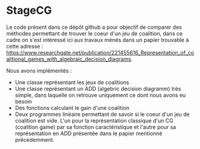 # StageCG

Le code présent dans ce dépôt github a pour objectif de comparer des méthodes permettant de trouver le coeur d'un jeu de coalition, dans ce cadre on s'est intéressé ici aux 
travaux ménés dans un papier trouvable à cette adresse : https://www.researchgate.net/publication/221455616_Representation_of_coalitional_games_with_algebraic_decision_diagrams.

Nous avons implémentés :
- Une classe représentant les jeux de coalitions
- Une classe représentant un ADD (algebric decision diagramm) très simple, dans laquelle on retrouve uniquement ce dont nous avons eu besoin
- Des fonctions calculant le gain d'une coalition
- Deux programmes linéaire permettant de savoir si le coeur d'un jeu de coalition est vide. L'un pour la représentation classique d'un CG (coalition game) par sa fonction caractéristique
et l'autre pour sa représentation en ADD présentée dans le papier mentionné précedemment.
